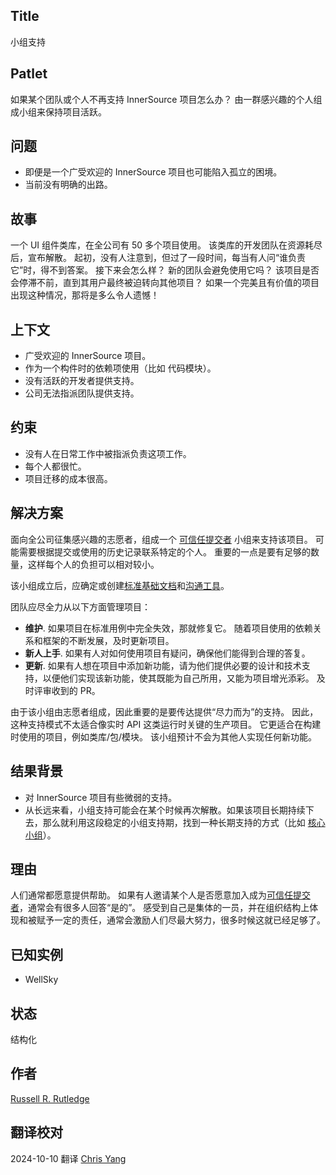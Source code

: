 ## Title

小组支持

## Patlet

如果某个团队或个人不再支持 InnerSource 项目怎么办？
由一群感兴趣的个人组成小组来保持项目活跃。

## 问题

* 即便是一个广受欢迎的 InnerSource 项目也可能陷入孤立的困境。
* 当前没有明确的出路。

## 故事

一个 UI 组件类库，在全公司有 50 多个项目使用。
该类库的开发团队在资源耗尽后，宣布解散。
起初，没有人注意到，但过了一段时间，每当有人问“谁负责它”时，得不到答案。
接下来会怎么样？
新的团队会避免使用它吗？
该项目是否会停滞不前，直到其用户最终被迫转向其他项目？
如果一个完美且有价值的项目出现这种情况，那将是多么令人遗憾！

## 上下文

* 广受欢迎的 InnerSource 项目。
* 作为一个构件时的依赖项使用（比如 代码模块）。
* 没有活跃的开发者提供支持。
* 公司无法指派团队提供支持。

## 约束

* 没有人在日常工作中被指派负责这项工作。
* 每个人都很忙。
* 项目迁移的成本很高。

## 解决方案

面向全公司征集感兴趣的志愿者，组成一个 [可信任提交者][] 小组来支持该项目。
可能需要根据提交或使用的历史记录联系特定的个人。
重要的一点是要有足够的数量，这样每个人的负担可以相对较小。

该小组成立后，应确定或创建[标准基础文档][]和[沟通工具][]。

团队应尽全力从以下方面管理项目：

* **维护**.  如果项目在标准用例中完全失效，那就修复它。
随着项目使用的依赖关系和框架的不断发展，及时更新项目。
* **新人上手**.  如果有人对如何使用项目有疑问，确保他们能得到合理的答复。
* **更新**.  如果有人想在项目中添加新功能，请为他们提供必要的设计和技术支持，以便他们实现该新功能，使其既能为自己所用，又能为项目增光添彩。
及时评审收到的 PR。

由于该小组由志愿者组成，因此重要的是要传达提供“尽力而为”的支持。
因此，这种支持模式不太适合像实时 API 这类运行时关键的生产项目。
它更适合在构建时使用的项目，例如类库/包/模块。
该小组预计不会为其他人实现任何新功能。

## 结果背景

* 对 InnerSource 项目有些微弱的支持。
* 从长远来看，小组支持可能会在某个时候再次解散。如果该项目长期持续下去，那么就利用这段稳定的小组支持期，找到一种长期支持的方式（比如 [核心小组][]）。

## 理由

人们通常都愿意提供帮助。
如果有人邀请某个人是否愿意加入成为[可信任提交者][]，通常会有很多人回答“是的”。
感受到自己是集体的一员，并在组织结构上体现和被赋予一定的责任，通常会激励人们尽最大努力，很多时候这就已经足够了。

## 已知实例

* WellSky

## 状态

结构化

## 作者

[Russell R. Rutledge][]

[Russell R. Rutledge]: https://github.com/rrrutledge
[标准基础文档]: ./base-documentation.md
[沟通工具]: ./communication-tooling.md
[可信任提交者]: ./trusted-committer.md
[核心小组]: ./core-team.md

## 翻译校对

2024-10-10 翻译 [Chris Yang](https://github.com/node)
